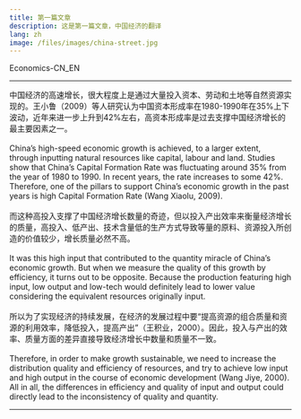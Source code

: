 ```yaml
---
title: 第一篇文章
description: 这是第一篇文章，中国经济的翻译
lang: zh
image: /files/images/china-street.jpg
---
```


Economics-CN_EN

---

中国经济的高速增长，很大程度上是通过大量投入资本、劳动和土地等自然资源实现的。王小鲁（2009）等人研究认为中国资本形成率在1980-1990年在35%上下波动，近年来进一步上升到42%左右，高资本形成率是过去支撑中国经济增长的最主要因素之一。
<br><br>
China’s high-speed economic growth is achieved, to a larger extent, through inputting natural resources like capital, labour and land. Studies show that China’s Capital Formation Rate was fluctuating around 35% from the year of 1980 to 1990. In recent years, the rate increases to some 42%. Therefore, one of the pillars to support China’s economic growth in the past years is high Capital Formation Rate (Wang Xiaolu, 2009).
<br><br>
而这种高投入支撑了中国经济增长数量的奇迹，但以投入产出效率来衡量经济增长的质量，高投入、低产出、技术含量低的生产方式导致等量的原料、资源投入所创造的价值较少，增长质量必然不高。
<br><br>
It was this high input that contributed to the quantity miracle of China’s economic growth. But when we measure the quality of this growth by efficiency, it turns out to be opposite. Because the production featuring high input, low output and low-tech would definitely lead to lower value considering the equivalent resources originally input.
<br><br>
所以为了实现经济的持续发展，在经济的发展过程中要“提高资源的组合质量和资源的利用效率，降低投入，提高产出”（王积业，2000）。因此，投入与产出的效率、质量方面的差异直接导致经济增长中数量和质量不一致。
<br><br>
Therefore, in order to make growth sustainable, we need to increase the distribution quality and efficiency of resources, and try to achieve low input and high output in the course of economic development (Wang Jiye, 2000). All in all, the differences in efficiency and quality of input and output could directly lead to the inconsistency of quality and quantity. 

---

